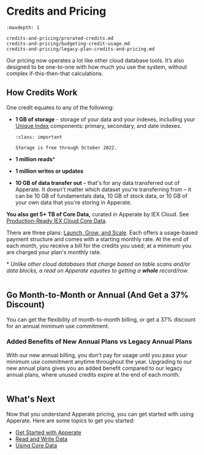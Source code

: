 # Credits and Pricing

```{toctree}
:maxdepth: 1

credits-and-pricing/prorated-credits.md
credits-and-pricing/budgeting-credit-usage.md
credits-and-pricing/legacy-plan-credits-and-pricing.md
```

Our pricing now operates a lot like other cloud database tools. It’s also designed to be one-to-one with how much you use the system, without complex if-this-then-that calculations. 

## How Credits Work

One credit equates to any of the following: 

- **1 GB of storage** - storage of your data and your indexes, including your [Unique Index](../reference/glossary.md#unique-index) components: primary, secondary, and date indexes.

    ``` {admonition} Free Storage through October 2022
    :class: important

    Storage is free through October 2022.
    ```
- **1 million reads**\* 
- **1 million writes or updates**
- **10 GB of data transfer out** – that's for any data transferred out of Apperate. It doesn't matter which dataset you're transferring from – it can be 10 GB of fundamentals data, 10 GB of stock data, or 10 GB of your own data that you're storing in Apperate.

**You also get 5+ TB of Core Data,** curated in Apperate by IEX Cloud. See [Production-Ready IEX Cloud Core Data](../getting-started/production-ready-core-data.md).

There are three plans: [Launch, Grow, and Scale](https://iexcloud.io/pricing/). Each offers a usage-based payment structure and comes with a starting monthly rate. At the end of each month, you receive a bill for the credits you used; at a minimum you are charged your plan's monthly rate. 

\* *Unlike other cloud databases that charge based on table scans and/or data blocks, a read on Apperate equates to getting a **whole** record/row.*

``` {hint} If there are grayed-out datasets you want to use, upgrade your plan. To upgrade, click one of the grayed-out datasets and click the **Upgrade** button that appears. Otherwise, upgrade your plan at **Account** &rarr; [**Manage Plan**](https://iexcloud.io/console/manage-plan).
```

## Go Month-to-Month or Annual (And Get a 37% Discount)

You can get the flexibility of month-to-month billing, or get a 37% discount for an annual minimum use commitment.

### Added Benefits of New Annual Plans vs Legacy Annual Plans 

With our new annual billing, you don't pay for usage until you pass your minimum use commitment anytime throughout the year. Upgrading to our new annual plans gives you an added benefit compared to our legacy annual plans, where unused credits expire at the end of each month.

```{seealso} The [FAQs](../faqs.md#account-billing-and-pricing) provide additional answers to credit and pricing related questions.
```

## What's Next

Now that you understand Apperate pricing, you can get started with using Apperate. Here are some topics to get you started:

- [Get Started with Apperate](../getting-started/getting-started-with-apperate.md)
- [Read and Write Data](../getting-started/write-and-read-a-record.md)
- [Using Core Data](../using-core-data.md)